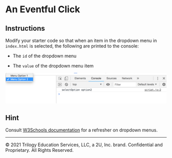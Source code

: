 # An Eventful Click

## Instructions

Modify your starter code so that when an item in the dropdown menu in `index.html` is selected, the following are printed to the console:

* The `id` of the dropdown menu

* The `value` of the dropdown menu item

![Images/onchange01.png](Images/onchange01.png)

## Hint

Consult [W3Schools documentation](https://www.w3schools.com/tags/tag_select.asp) for a refresher on dropdown menus.

---

© 2021 Trilogy Education Services, LLC, a 2U, Inc. brand. Confidential and Proprietary. All Rights Reserved.


